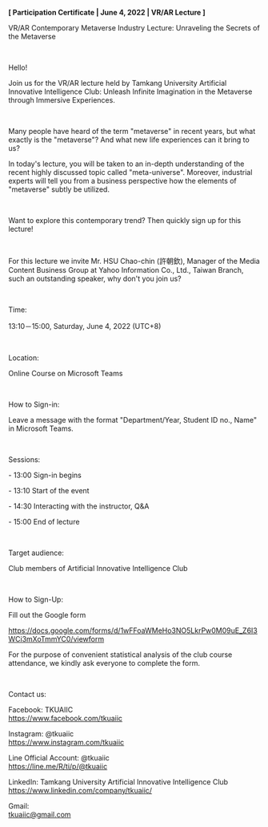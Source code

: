 **[ Participation Certificate | June 4, 2022 | VR/AR Lecture ]**

VR/AR Contemporary Metaverse Industry Lecture: Unraveling the Secrets of the Metaverse

&nbsp;

Hello!

Join us for the VR/AR lecture held by Tamkang University Artificial Innovative Intelligence Club: Unleash Infinite Imagination in the Metaverse through Immersive Experiences.

&nbsp;

Many people have heard of the term "metaverse" in recent years, but what exactly is the "metaverse"? And what new life experiences can it bring to us?

In today's lecture, you will be taken to an in-depth understanding of the recent highly discussed topic called "meta-universe". Moreover, industrial experts will tell you from a business perspective how the elements of "metaverse" subtly be utilized.

&nbsp;

Want to explore this contemporary trend? Then quickly sign up for this lecture!

&nbsp;

For this lecture we invite Mr. HSU Chao-chin (許朝欽), Manager of the Media Content Business Group at Yahoo Information Co., Ltd., Taiwan Branch, such an outstanding speaker, why don't you join us?

&nbsp;

Time:

13:10－15:00, Saturday, June 4, 2022 (UTC+8)

&nbsp;

Location:

Online Course on Microsoft Teams

&nbsp;

How to Sign-in:

Leave a message with the format "Department/Year, Student ID no., Name" in Microsoft Teams.

&nbsp;

Sessions:

\- 13:00 Sign-in begins

\- 13:10 Start of the event

\- 14:30 Interacting with the instructor, Q&A

\- 15:00 End of lecture

&nbsp;

Target audience:

Club members of Artificial Innovative Intelligence Club

&nbsp;

How to Sign-Up:

Fill out the Google form

https://docs.google.com/forms/d/1wFFoaWMeHo3NO5LkrPw0M09uE_Z6I3WCi3mXoTmmYC0/viewform

For the purpose of convenient statistical analysis of the club course attendance, we kindly ask everyone to complete the form.

&nbsp;

Contact us:

Facebook: TKUAIIC <br />https://www.facebook.com/tkuaiic

Instagram: @tkuaiic <br />https://www.instagram.com/tkuaiic

Line Official Account: @tkuaiic <br />https://line.me/R/ti/p/@tkuaiic

LinkedIn: Tamkang University Artificial Innovative Intelligence Club <br />https://www.linkedin.com/company/tkuaiic/

Gmail: <br />tkuaiic@gmail.com

